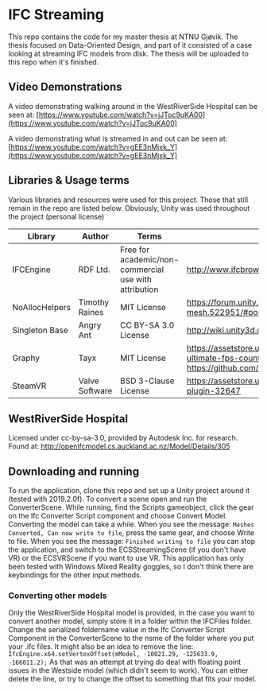 # IFC Streaming
This repo contains the code for my master thesis at NTNU Gjøvik.
The thesis focused on Data-Oriented Design, and part of it consisted of a case looking at streaming IFC models from disk.
The thesis will be uploaded to this repo when it's finished.

## Video Demonstrations
A video demonstrating walking around in the WestRiverSide Hospital can be seen at: [https://www.youtube.com/watch?v=jJToc9uKA00](https://www.youtube.com/watch?v=jJToc9uKA00)

A video demonstrating what is streamed in and out can be seen at:
[https://www.youtube.com/watch?v=gEE3nMjxk_Y](https://www.youtube.com/watch?v=gEE3nMjxk_Y)

## Libraries & Usage terms
Various libraries and resources were used for this project. Those that still remain in the repo are listed below. Obviously, Unity was used throughout the project (personal license)

|Library        | Author | Terms                                                    | URL   |
|---------------|--------|----------------------------------------------------------|-------|
|IFCEngine      | RDF Ltd. | Free for academic/non-commercial use with attribution  |http://www.ifcbrowser.com/|
|NoAllocHelpers | Timothy Raines | MIT License                                      |https://forum.unity.com/threads/nativearray-and-mesh.522951/#post-3842671       |
|Singleton Base | Angry Ant | CC BY-SA 3.0 License | http://wiki.unity3d.com/index.php/Singleton |
|Graphy | Tayx | MIT License | https://assetstore.unity.com/packages/tools/gui/graphy-ultimate-fps-counter-stats-monitor-debugger-105778 & https://github.com/Tayx94/graphy
|SteamVR | Valve Software | BSD 3-Clause License | https://assetstore.unity.com/packages/tools/integration/steamvr-plugin-32647

## WestRiverSide Hospital
Licensed under cc-by-sa-3.0, provided by Autodesk Inc. for research.
Found at: http://openifcmodel.cs.auckland.ac.nz/Model/Details/305

## Downloading and running
To run the application, clone this repo and set up a Unity project around it (tested with 2019.2.0f).
To convert a scene open and run the ConverterScene. While running, find the Scripts gameobject, click the gear on the Ifc Converter Script component and choose Convert Model. Converting the model can take a while.
When you see the message: `Meshes Converted, Can now write to file`, press the same gear, and choose Write to file.
When you see the message: `Finished writing to file` you can stop the application, and switch to the ECSStreamingScene (if you don't have VR)
or the ECSVRScene if you want to use VR. This application has only been tested with Windows Mixed Reality goggles, so I don't think there are keybindings for the other input methods.

### Converting other models
Only the WestRiverSide Hospital model is provided, in the case you want to convert another model, simply store it in a folder within the IFCFiles folder.
Change the serialized foldername value in the Ifc Converter Script Component in the ConverterScene to the nsme of the folder where you put your .ifc files.
It might also be an idea to remove the line: `IfcEngine.x64.setVertexOffset(mModel, -10021.29, -125633.9, -166011.2);` As that was an attempt at trying do deal with floating point issues in the Westside model (which didn't seem to work). You can either delete the line, or try to change the offset to something that fits your model.
